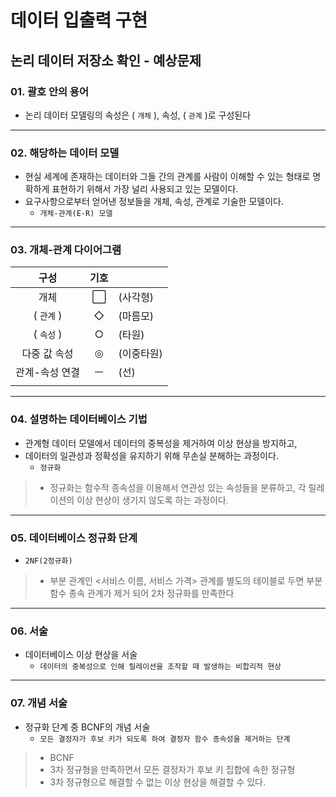 # 데이터 입출력 구현

## 논리 데이터 저장소 확인 - 예상문제

### 01. 괄호 안의 용어

- 논리 데이터 모델링의 속성은 ( `개체` ), 속성, ( `관계` )로 구성된다

---

### 02. 해당하는 데이터 모델

- 현실 세계에 존재하는 데이터와 그들 간의 관계를 사람이 이해할 수 있는 형태로 명확하게 표현하기 위해서 가장 널리 사용되고 있는 모델이다.
- 요구사항으로부터 얻어낸 정보들을 개체, 속성, 관계로 기술한 모델이다.
  - `개체-관계(E-R) 모델`

---

### 03. 개체-관계 다이어그램

|구성|기호||
|:--:|:--:|--|
|개체|⬜️|(사각형)|
|( `관계` )|◇|(마름모)|
|( `속성` )|○|(타원)|
|다중 값 속성|◎|(이중타원)|
|관계-속성 연결|ㅡ|(선)|
||||

---

### 04. 설명하는 데이터베이스 기법

- 관계형 데이터 모델에서 데이터의 중복성을 제거하여 이상 현상을 방지하고,
- 데이터의 일관성과 정확성을 유지하기 위해 무손실 분해하는 과정이다.
  - `정규화`

>- 정규화는 함수적 종속성을 이용해서 연관성 있는 속성들을 분류하고, 각 릴레이션의 이상 현상이 생기지 않도록 하는 과정이다.

---

### 05. 데이터베이스 정규화 단계

- `2NF(2정규화)`

>- 부분 관계인 <서비스 이름, 서비스 가격> 관계를 별도의 테이블로 두면 부분함수 종속 관계가 제거 되어 2차 정규화를 만족한다

---

### 06. 서술

- 데이터베이스 이상 현상을 서술
  - `데이터의 중복성으로 인해 릴레이션을 조작할 때 발생하는 비합리적 현상`

---

### 07. 개념 서술

- 정규화 단계 중 BCNF의 개념 서술
  - `모든 결정자가 후보 키가 되도록 하여 결정자 함수 종속성을 제거하는 단계`

>- BCNF
>- 3차 정규형을 만족하면서 모든 결정자가 후보 키 집합에 속한 정규형
>- 3차 정규형으로 해결할 수 없는 이상 현상을 해결할 수 있다.
